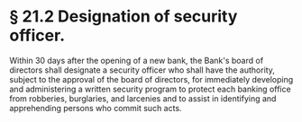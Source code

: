 # § 21.2   Designation of security officer.

Within 30 days after the opening of a new bank, the Bank's board of directors shall designate a security officer who shall have the authority, subject to the approval of the board of directors, for immediately developing and administering a written security program to protect each banking office from robberies, burglaries, and larcenies and to assist in identifying and apprehending persons who commit such acts.


